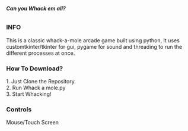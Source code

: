 <b><h6>Can you Whack em all?</h6></b>

<h3>INFO</h3>
This is a classic whack-a-mole arcade game built using python, 
It uses customtkinter/tkinter for gui, pygame for sound and threading to run the different processes at once.

<h3>How To Download?</h3>
1. Just Clone the Repository.<br>
2. Run Whack a mole.py<br>
3. Start Whacking!<br>

<h3>Controls</h3>
Mouse/Touch Screen
